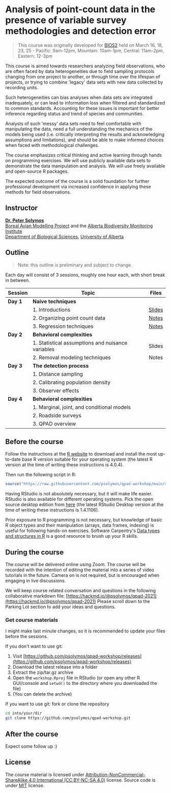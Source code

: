 # Analysis of point-count data in the presence of variable survey methodologies and detection error

> This course was originally developed for [BIOS2](https://bios2.usherbrooke.ca/2021/02/21/training-point-count-data-analysis/) held on March 16, 18, 23, 25 - Pacific: 9am-12pm, Mountain: 10am-1pm, Central: 11am-2pm, Eastern: 12-3pm

This course is aimed towards researchers analyzing field observations, who are often faced by data heterogeneities due to field sampling protocols changing from one project to another, or through time over the lifespan of projects, or trying to combine 'legacy' data sets with new data collected by recording units.

Such heterogeneities can bias analyses when data sets are integrated inadequately, or can lead to information loss when filtered and standardized to common standards. Accounting for these issues is important for better inference regarding status and trend of species and communities.

Analysts of such 'messy' data sets need to feel comfortable with manipulating the data, need a full understanding the mechanics of the models being used (i.e. critically interpreting the results and acknowledging assumptions and limitations), and should be able to make informed choices when faced with methodological challenges.

The course emphasizes critical thinking and active learning through hands on programming exercises. We will use publicly available data sets to demonstrate the data manipulation and analysis. We will use freely available and open-source R packages.

The expected outcome of the course is a solid foundation for further professional development via increased confidence in applying these methods for field observations.

## Instructor

[**Dr. Peter Solymos**](https://peter.solymos.org) \
[Boreal Avian Modelling Project](https://borealbirds.ca) and the [Alberta Biodiversity Monitoring Institute](https://abmi.ca) \
[Department of Biological Sciences](https://www.ualberta.ca/biological-sciences/), [University of Alberta](https://ualberta.ca)

## Outline

> Note: this outline is preliminary and subject to change.

Each day will consist of 3 sessions, roughly one hour each, with short break in between.

| Session | Topic | Files |
| --- | --- | :---: |
| **Day 1** |  **Naive techniques** |    |
|  |  1. Introductions |  [Slides](day1-1-intro.pdf)  |
|  |  2. Organizing point count data |  [Notes](day1-2-data-processing.Rmd)  |
|  |  3. Regression techniques  |  [Notes](day1-3-regression.Rmd)  |
| **Day 2** |  **Behavioral complexities**  |    |
|  |  1. Statistical assumptions and nuisance variables  |  Slides  |
|  |  2. Removal modeling techniques  |  Notes  |
| **Day 3** |  **The detection process** |    |
|  |  1. Distance sampling |    |
|  |  2. Calibrating population density  |    |
|  |  3. Observer effects  |    |
| **Day 4** |  **Behavioral complexities**  |    |
|  |  1. Marginal, joint, and conditional models  |    |
|  |  2. Roadside surveys  |    |
|  |  3. QPAD overview  |    |


## Before the course

Follow the instructions at the [R website](http://cran.r-project.org) to download and install the most up-to-date base R version suitable for your operating system (the latest R version at the time of writing these instructions is 4.0.4).

Then run the following script in R:

```R
source("https://raw.githubusercontent.com/psolymos/qpad-workshop/main/src/install.R")
```

Having RStudio is not absolutely necessary, but it will make life easier. RStudio is also available for different operating systems. Pick the open source desktop edition from [here](http://www.rstudio.com/products/rstudio/download/) (the latest RStudio Desktop version at the time of writing these instructions is 1.4.1106).

Prior exposure to R programming is not necessary, but knowledge of basic R object types and their manipulation (arrays, data frames, indexing) is useful for following hands-on exercises. Software Carpentry's [Data types and structures in R](http://swcarpentry.github.io/r-novice-inflammation/13-supp-data-structures/index.html) is a good resource to brush up your R skills.

## During the course

The course will be delivered online using Zoom. The course will be recorded with the intention of editing the material into a series of video tutorials in the future. Camera on is not required, but is encouraged when engaging in live discussions.

We will keep course related conversation and questions in the following collaborative markdown file: [https://hackmd.io/@psolymos/qpad-2021](https://hackmd.io/@psolymos/qpad-2021) Please scroll down to the Parking Lot section to add your ideas and questions.

### Get course materials

I might make last minute changes, so it is recommended to update your files before the sessions.

If you don't want to use git:

1. Visit [https://github.com/psolymos/qpad-workshop/releases](https://github.com/psolymos/qpad-workshop/releases)
2. Download the latest release into a folder
3. Extract the zip/tar.gz archive
4. Open the `workshop.Rproj` file in RStudio (or open any other R GUI/console and `setwd()` to the directory where you downloaded the file)
5. (You can delete the archive)

If you want to use git: fork or clone the repository

```bash
cd into/your/dir
git clone https://github.com/psolymos/qpad-workshop.git
```

## After the course

Expect some follow up :)

## License

The course material is licensed under [Attribution-NonCommercial-ShareAlike 4.0 International (CC BY-NC-SA 4.0)](https://creativecommons.org/licenses/by-nc-sa/4.0/) license. Source code is under [MIT](LICENSE) license.
